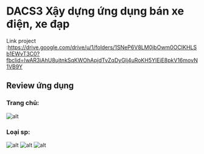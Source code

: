 # DACS3 Xậy dựng ứng dụng bán xe điện, xe đạp
Link project :https://drive.google.com/drive/u/1/folders/1SNeP6V8LM0jbOwm0OCIKHLSb1EWvT3C0?fbclid=IwAR3iAhU8ujtnkSqKWOhApjdTvZqDyGlj4uRoKH5YlEiE8pkV16movN1VB9Y
## Review ứng dụng
### Trang chủ: 
![alt](https://scontent.fdad1-4.fna.fbcdn.net/v/t1.15752-9/343948891_242849941747716_2704226055042865183_n.png?_nc_cat=100&ccb=1-7&_nc_sid=ae9488&_nc_ohc=o58jxm2FbPIAX8ltmV4&_nc_ht=scontent.fdad1-4.fna&oh=03_AdQwzLalsNmXHjIGwf4bncE42gnM2BG4wTitjJQdUzZI2g&oe=647AFAAD)
### Loại sp: 
![alt](https://scontent.fdad2-1.fna.fbcdn.net/v/t1.15752-9/344557674_789551355913227_3683593544650057161_n.png?_nc_cat=107&ccb=1-7&_nc_sid=ae9488&_nc_ohc=xmioDVyUrHMAX94y0VF&_nc_ht=scontent.fdad2-1.fna&oh=03_AdSI9GXkMUt0fmwb_2p5nNnsDoWVZsdWeEAM_yyqkQn8Wg&oe=647ACE2C)
![alt](https://scontent.fdad1-2.fna.fbcdn.net/v/t1.15752-9/342386286_224493846873944_8777932393468368696_n.png?_nc_cat=102&ccb=1-7&_nc_sid=ae9488&_nc_ohc=8r4_cT6gVZgAX_NV7oP&_nc_ht=scontent.fdad1-2.fna&oh=03_AdSu0z0TgW_DxMkF29tUWodvpFc0uIxrs2DMqfsAhxPfng&oe=647AD163)
![alt](https://scontent.fdad1-2.fna.fbcdn.net/v/t1.15752-9/342411336_3327170377597598_7552703077237808130_n.png?_nc_cat=106&ccb=1-7&_nc_sid=ae9488&_nc_ohc=E0K37CoGtYUAX-WTRPm&_nc_ht=scontent.fdad1-2.fna&oh=03_AdRzfhNF30JcJbz6w-ZFrDuO3f22VAbUPnlZq4xVl-XYag&oe=647AC7BF)
